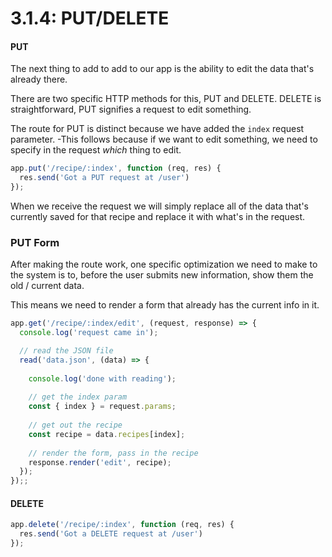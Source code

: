 # 3.1.4: PUT/DELETE

#### PUT

The next thing to add to add to our app is the ability to edit the data that's already there.

There are two specific HTTP methods for this, PUT and DELETE. DELETE is straightforward, PUT signifies a request to edit something.

The route for PUT is distinct because we have added the `index` request parameter. -This follows because if we want to edit something, we need to specify in the request _which_ thing to edit.

```javascript
app.put('/recipe/:index', function (req, res) {
  res.send('Got a PUT request at /user')
});
```

When we receive the request we will simply replace all of the data that's currently saved for that recipe and replace it with what's in the request.

### PUT Form

After making the route work, one specific optimization we need to make to the system is to, before the user submits new information, show them the old / current data.

This means we need to render a form that already has the current info in it.

```javascript
app.get('/recipe/:index/edit', (request, response) => {
  console.log('request came in');

  // read the JSON file
  read('data.json', (data) => {
  
    console.log('done with reading');
    
    // get the index param
    const { index } = request.params;
    
    // get out the recipe
    const recipe = data.recipes[index];
    
    // render the form, pass in the recipe
    response.render('edit', recipe);
  });
});;
```

#### DELETE

```javascript
app.delete('/recipe/:index', function (req, res) {
  res.send('Got a DELETE request at /user')
});
```



